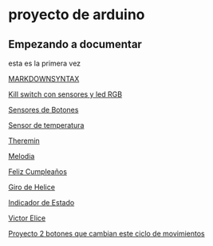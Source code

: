 # proyecto de arduino
## Empezando a documentar

esta es la primera vez

[MARKDOWNSYNTAX](https://guides.github.com/pdfs/markdown-cheatsheet-online.pdf)

[Kill switch con sensores y led RGB](https://github.com/XXDARKNIGHTXX/arduino/blob/main/KILL_SWITCH.ino)

[Sensores de Botones](https://github.com/XXDARKNIGHTXX/arduino/blob/main/SENSORES_DE_BOTONES_VICTOR_RODRIGUEZ_ESTEBAN.ino)

[Sensor de temperatura](https://github.com/XXDARKNIGHTXX/arduino/blob/main/sketch_jan25a_TEMPERATURA/sketch_jan25a_VICTOR_R.ino)

[Theremin](https://github.com/XXDARKNIGHTXX/arduino/blob/main/theremin.ino)

[Melodia](https://github.com/XXDARKNIGHTXX/arduino/blob/main/MELODIA.INO)

[Feliz Cumpleaños](https://github.com/XXDARKNIGHTXX/arduino/blob/main/FELIZCUMPLEA_OS.inoVictor.ino)

[Giro de Helice](https://github.com/XXDARKNIGHTXX/arduino/tree/main/GIRO%20DE%20HELICE)

[Indicador de Estado](https://github.com/XXDARKNIGHTXX/arduino/tree/main/Indicador_de_estado)

 [Victor Elice](https://github.com/XXDARKNIGHTXX/arduino/tree/main/VICTOR_HELICE)
 
[Proyecto 2 botones que cambian este ciclo de movimientos]()
